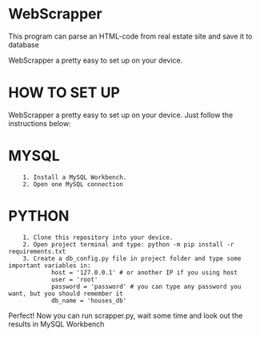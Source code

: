 # WebScrapper
This program can parse an HTML-code from real estate site and save it to database

WebScrapper a pretty easy to set up on your device.


# HOW TO SET UP
WebScrapper a pretty easy to set up on your device. Just follow the instructions below:

# MYSQL
        1. Install a MySQL Workbench.
        2. Open one MySQL connection
        

# PYTHON
        1. Clone this repository into your device.
        2. Open project terminal and type: python -m pip install -r requirements.txt
        3. Create a db_config.py file in project folder and type some important variables in:
                host = '127.0.0.1' # or another IP if you using host
                user = 'root'
                password = 'password' # you can type any password you want, but you should remember it
                db_name = 'houses_db'

Perfect! Now you can run scrapper.py, wait some time and look out the results in MySQL Workbench
        

        
        
        
